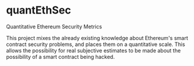 # quantEthSec
Quantitative Ethereum Security Metrics

This project mixes the already existing knowledge about Ethereum's smart contract security problems, and places them on a quantitative scale. This allows the possibility for real subjective estimates to be made about the possibility of a smart contract being hacked.

